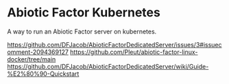 # Abiotic Factor Kubernetes

A way to run an Abiotic Factor server on kubernetes.

https://github.com/DFJacob/AbioticFactorDedicatedServer/issues/3#issuecomment-2094369127
https://github.com/Pleut/abiotic-factor-linux-docker/tree/main
https://github.com/DFJacob/AbioticFactorDedicatedServer/wiki/Guide-%E2%80%90-Quickstart
